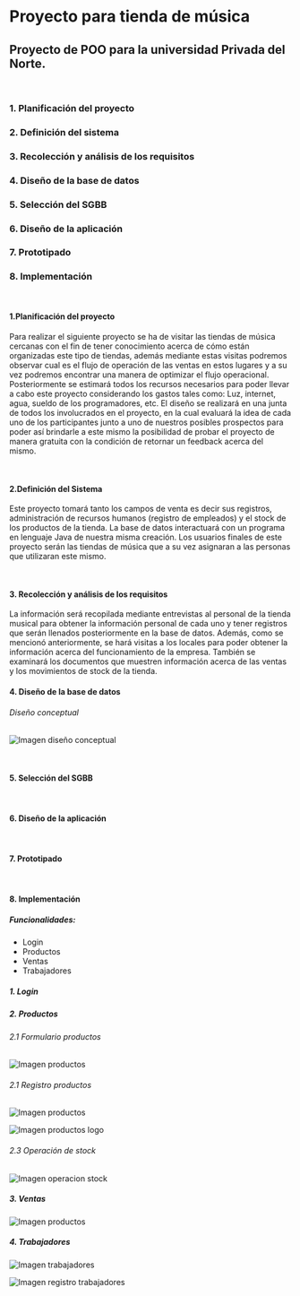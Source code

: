 # Proyecto para tienda de música
## Proyecto de POO para la universidad Privada del Norte.

&nbsp;&nbsp;&nbsp;

  ### 1. Planificación del proyecto
  ### 2. Definición del sistema
  ### 3. Recolección y análisis de los requisitos
  ### 4. Diseño de la base de datos
  ### 5. Selección del SGBB
  ### 6. Diseño de la aplicación
  ### 7. Prototipado
  ### 8. Implementación

&nbsp;&nbsp;&nbsp;

#### 1.Planificación del proyecto

Para realizar el siguiente proyecto se ha de visitar las tiendas de música cercanas con el fin de tener conocimiento acerca de cómo están organizadas este tipo de tiendas, además mediante estas visitas podremos observar cual es el flujo de operación de las ventas en estos lugares y a su vez podremos encontrar una manera de optimizar el flujo operacional.
Posteriormente se estimará todos los recursos necesarios para poder llevar a cabo este proyecto considerando los gastos tales como: Luz, internet, agua, sueldo de los programadores, etc.
El diseño se realizará en una junta de todos los involucrados en el proyecto, en la cual evaluará la idea de cada uno de los participantes junto a uno de nuestros posibles prospectos para poder así brindarle a este mismo la posibilidad de probar el proyecto de manera gratuita con la condición de retornar un feedback acerca del mismo.

&nbsp;&nbsp;

#### 2.Definición del Sistema
Este proyecto tomará tanto los campos de venta es decir sus registros, administración de recursos humanos (registro de empleados) y el stock de los productos de la tienda. La base de datos interactuará con un programa en lenguaje Java de nuestra misma creación. Los usuarios finales de este proyecto serán las tiendas de música que a su vez asignaran a las personas que utilizaran este mismo.

&nbsp;&nbsp;

#### 3. Recolección y análisis de los requisitos
La información será recopilada mediante entrevistas al personal de la tienda musical para obtener la información personal de cada uno y tener registros que serán llenados posteriormente en la base de datos. Además, como se mencionó anteriormente, se hará visitas a los locales para poder obtener la información acerca del funcionamiento de la empresa.
También se examinará los documentos que muestren información acerca de las ventas y los movimientos de stock de la tienda.
&nbsp;&nbsp;
#### 4. Diseño de la base de datos

###### Diseño conceptual
![Imagen diseño conceptual](/images/diseño_conceptual.png)

&nbsp;&nbsp;
#### 5. Selección del SGBB
&nbsp;&nbsp;
#### 6. Diseño de la aplicación
&nbsp;&nbsp;
#### 7. Prototipado
&nbsp;&nbsp;
#### 8. Implementación

##### Funcionalidades:
 - Login
 - Productos
 - Ventas
 - Trabajadores

##### 1. Login


##### 2. Productos


###### 2.1 Formulario productos
![Imagen productos](/images/productos.png)


###### 2.1 Registro productos
![Imagen productos](/images/productos_registro.png)


![Imagen productos logo](/images/productos_registro_2.png)

###### 2.3 Operación de stock
![Imagen operacion stock](/images/operacion_stock.png)


##### 3. Ventas
![Imagen productos](/images/ventas.png)


##### 4. Trabajadores
![Imagen trabajadores](/images/trabajadores.png)

![Imagen registro trabajadores](/images/registro_trabajador.png)